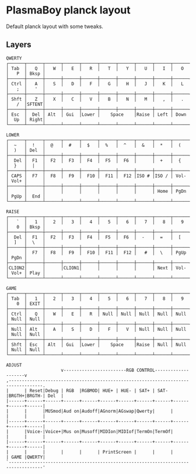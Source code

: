 # PlasmaBoy planck layout

Default planck layout with some tweaks.

## Layers

    QWERTY
    ┌──────┬──────┬──────┬──────┬──────┬──────┬──────┬──────┬──────┬──────┬──────┬──────┐
    │ Tab  │   Q  │   W  │   E  │   R  │   T  │   Y  │   U  │   I  │   O  │   P  │ Bksp │
    ├──────┼──────┼──────┼──────┼──────┼──────┼──────┼──────┼──────┼──────┼──────┼──────┤
    │ Ctrl │   A  │   S  │   D  │   F  │   G  │   H  │   J  │   K  │   L  │   ;  │   '  │
    ├──────┼──────┼──────┼──────┼──────┼──────┼──────┼──────┼──────┼──────┼──────┼──────┤
    │ Shft │   Z  │   X  │   C  │   V  │   B  │   N  │   M  │   ,  │   .  │   /  │SFTENT│
    ├──────┼──────┼──────┼──────┼──────┼──────┼──────┼──────┼──────┼──────┼──────┼──────┤
    │ Esc  │  Del │ Alt  │ Gui  │Lower │    Space    │Raise │ Left │ Down │  Up  │ Right│
    └──────┴──────┴──────┴──────┴──────┴──────┴──────┴──────┴──────┴──────┴──────┴──────┘

    LOWER
    ┌──────┬──────┬──────┬──────┬──────┬──────┬──────┬──────┬──────┬──────┬──────┬──────┐
    │  ~   │  !   │  @   │  #   │  $   │  %   │  ^   │  &   │  *   │  (   │  )   │ Del  │
    ├──────┼──────┼──────┼──────┼──────┼──────┼──────┼──────┼──────┼──────┼──────┼──────┤
    │  Del │  F1  │  F2  │  F3  │  F4  │  F5  │  F6  │      │  +   │  {   │  }   │  |   │
    ├──────┼──────┼──────┼──────┼──────┼──────┼──────┼──────┼──────┼──────┼──────┼──────┤
    │ CAPS │  F7  │  F8  │  F9  │  F10 │  F11 │  F12 │ISO # │ISO / │ Vol- │ Vol+ │      │
    ├──────┼──────┼──────┼──────┼──────┼──────┼──────┼──────┼──────┼──────┼──────┼──────┤
    │      │      │      │      │      │      │      │      │ Home │ PgDn │ PgUp │  End │
    └──────┴──────┴──────┴──────┴──────┴──────┴──────┴──────┴──────┴──────┴──────┴──────┘

    RAISE
    ┌──────┬──────┬──────┬──────┬──────┬──────┬──────┬──────┬──────┬──────┬──────┬──────┐
    │   `  │   1  │   2  │   3  │   4  │   5  │   6  │   7  │   8  │   9  │   0  │ Bksp │
    ├──────┼──────┼──────┼──────┼──────┼──────┼──────┼──────┼──────┼──────┼──────┼──────┤
    │  Del │  F1  │  F2  │  F3  │  F4  │  F5  │  F6  │  -   │  =   │  [   │  ]   │  \   │
    ├──────┼──────┼──────┼──────┼──────┼──────┼──────┼──────┼──────┼──────┼──────┼──────┤
    │      │  F7  │  F8  │  F9  │  F10 │  F11 │  F12 │   #  │  \   │ PgUp │ PgDn │      │
    ├──────┼──────┼──────┼──────┼──────┼──────┼──────┼──────┼──────┼──────┼──────┼──────┤
    │CLION2│      │      │CLION1│      │      │      │      │ Next │ Vol- │ Vol+ │ Play │
    └──────┴──────┴──────┴──────┴──────┴──────┴──────┴──────┴──────┴──────┴──────┴──────┘

    GAME
    ┌──────┬──────┬──────┬──────┬──────┬──────┬──────┬──────┬──────┬──────┬──────┬──────┐
    │ Tab  │   1  │   2  │   3  │   4  │   5  │   6  │   7  │   8  │   9  │   0  │ EXIT │
    ├──────┼──────┼──────┼──────┼──────┼──────┼──────┼──────┼──────┼──────┼──────┼──────┤
    │ Ctrl │   Q  │   W  │   E  │   R  │ Null │ Null │ Null │ Null │ Null │ Null │ Null │
    ├──────┼──────┼──────┼──────┼──────┼──────┼──────┼──────┼──────┼──────┼──────┼──────┤
    │ Null │ Alt  │   A  │   S  │   D  │   F  │   V  │ Null │ Null │ Null │ Null │ Null │
    ├──────┼──────┼──────┼──────┼──────┼──────┼──────┼──────┼──────┼──────┼──────┼──────┤
    │ Shft │ Esc  │ Alt  │ Gui  │Lower │    Space    │Raise │ Null │ Null │ Null │ Null │
    └──────┴──────┴──────┴──────┴──────┴──────┴──────┴──────┴──────┴──────┴──────┴──────┘

    ADJUST
                         v------------------------RGB CONTROL--------------------v
    ,-----------------------------------------------------------------------------------.
    |      | Reset|Debug | RGB  |RGBMOD| HUE+ | HUE- | SAT+ | SAT- |BRGTH+|BRGTH-| Del  |
    |------+------+------+------+------+------+------+------+------+------+------+------|
    |      |      |MUSmod|Aud on|Audoff|AGnorm|AGswap|Qwerty|      |      |      |      |
    |------+------+------+------+------+------+------+------+------+------+------+------|
    |      |Voice-|Voice+|Mus on|Musoff|MIDIon|MIDIof|TermOn|TermOf|      |      |      |
    |------+------+------+------+------+------+------+------+------+------+------+------|
    |      |      |      |      |      | PrintScreen |      |      |      | GAME |QWERTY|
    `-----------------------------------------------------------------------------------'
